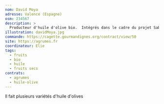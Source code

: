 ```yaml
---
nom: David Moya
adresse: Valence (Espagne)
osm: 234567
description: >
  Producteur d'huile d'olive bio.  Intégrés dans le cadre du projet Sabores de Vida , nous sommes des producteurs adhérant aux engagements de qualité, coopération, Agro-écologie, protection du patrimoine naturel et culturel, et développement de notre territoire rural . Nous nous engageons de garantir la qualité des produits et aussi des pratiques des producteurs engagés. Nous sommes des producteurs indépendants, proches géographiquement (Sagunto, Nulles et Segorbe) : Guillermo, Gonzalo, Constanti, et David.
illustration: davidMoya.jpg
commande: https://cagette.gourmandignes.org/contract/view/50
site: https://agrumes.fr
coordinateur: Elie
tags:
  - fruits
  - bio
  - huile
  - fruits secs
contrats: 
  - agrumes
  - huile-olive
---
```

Il fait plusieurs variétés d'huile d'olives